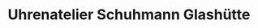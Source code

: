 ---
title: "Uhrenatelier Schuhmann Glashütte"
url: /glashuette/uhrenatelier-schuhmann-glashuette/
shop: Uhren
---